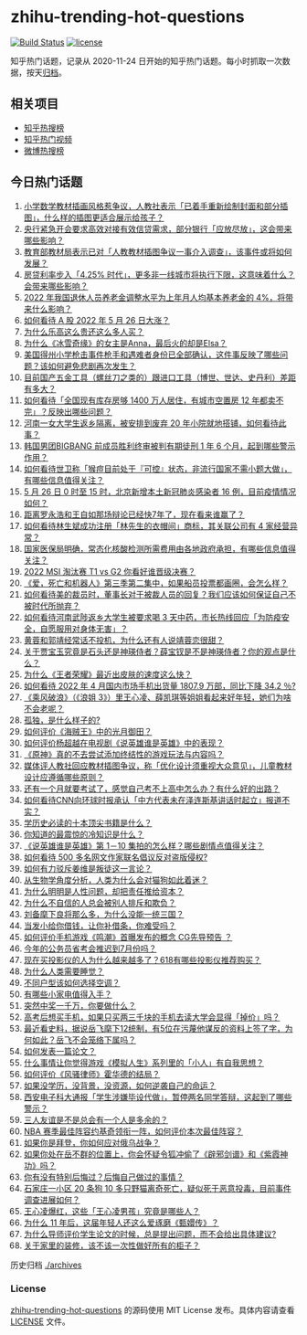 # zhihu-trending-hot-questions

[![Build Status](https://github.com/justjavac/zhihu-trending-hot-questions/workflows/ci/badge.svg?branch=master)](https://github.com/justjavac/zhihu-trending-hot-questions/actions)
[![license](https://img.shields.io/github/license/justjavac/zhihu-trending-hot-questions)](https://github.com/justjavac/zhihu-trending-hot-questions/blob/master/LICENSE)

知乎热门话题，记录从 2020-11-24 日开始的知乎热门话题。每小时抓取一次数据，按天[归档](./archives)。

## 相关项目

- [知乎热搜榜](https://github.com/justjavac/zhihu-trending-top-search)
- [知乎热门视频](https://github.com/justjavac/zhihu-trending-hot-video)
- [微博热搜榜](https://github.com/justjavac/weibo-trending-hot-search)

## 今日热门话题

<!-- BEGIN -->
<!-- 最后更新时间 Fri May 27 2022 03:17:06 GMT+0800 (China Standard Time) -->

1. [小学数学教材插画风格惹争议，人教社表示「已着手重新绘制封面和部分插图」，什么样的插图更适合展示给孩子？](https://www.zhihu.com/question/534170710)
1. [央行紧急开会要求高效对接有效信贷需求，部分银行「应放尽放」，这会带来哪些影响？](https://www.zhihu.com/question/534538753)
1. [教育部教材局表示已对「人教教材插图争议一事介入调查」，该事件或将如何发展？](https://www.zhihu.com/question/534638026)
1. [房贷利率步入「4.25% 时代」，更多非一线城市将执行下限，这意味着什么？会带来哪些影响？](https://www.zhihu.com/question/534259251)
1. [2022 年我国退休人员养老金调整水平为上年月人均基本养老金的 4%，将带来什么影响？](https://www.zhihu.com/question/534655808)
1. [如何看待 A 股 2022 年 5 月 26 日大涨？](https://www.zhihu.com/question/534660175)
1. [为什么乐高这么贵还这么多人买？](https://www.zhihu.com/question/431407626)
1. [为什么《冰雪奇缘》的女主是Anna，最后火的却是Elsa？](https://www.zhihu.com/question/361926542)
1. [美国得州小学枪击事件枪手和遇难者身份已全部确认，这件事反映了哪些问题？该如何避免悲剧再次发生？](https://www.zhihu.com/question/534607678)
1. [目前国产五金工具（螺丝刀之类的）跟进口工具（博世、世达、史丹利）差距有多大？](https://www.zhihu.com/question/367008976)
1. [如何看待「全国现有库存房够 1400 万人居住，有城市空置房 12 年都卖不完」？反映出哪些问题？](https://www.zhihu.com/question/534373440)
1. [河南一女大学生返乡隔离，被安排到废弃 20 年小院就地搭铺，如何看待此事？](https://www.zhihu.com/question/534445187)
1. [韩国男团BIGBANG 前成员胜利终审被判有期徒刑 1 年 6 个月，起到哪些警示作用？](https://www.zhihu.com/question/534626190)
1. [如何看待世卫称「猴痘目前处于『可控』状态，非流行国家不需小题大做」，有哪些信息值得关注？](https://www.zhihu.com/question/534602685)
1. [5 月 26 日 0 时至 15 时，北京新增本土新冠肺炎感染者 16 例，目前疫情情况如何？](https://www.zhihu.com/question/534672196)
1. [距离罗永浩和王自如那场辩论已经快7年了，现在看来谁赢了？](https://www.zhihu.com/question/466827720)
1. [如何看待林生斌成功注册「林先生的衣帽间」商标，其关联公司有 4 家经营异常？](https://www.zhihu.com/question/534459512)
1. [国家医保局明确，常态化核酸检测所需费用由各地政府承担，有哪些信息值得关注？](https://www.zhihu.com/question/534674712)
1. [2022 MSI 淘汰赛 T1 vs G2 你看好谁晋级决赛？](https://www.zhihu.com/question/534512359)
1. [《爱，死亡和机器人》第三季第二集中，如果船员投票都画圈，会怎么样？](https://www.zhihu.com/question/534025412)
1. [如何看待美的裁员时，董事长对于被裁人员的回复？我们应该如何保证自己不被时代所抛弃？](https://www.zhihu.com/question/533868451)
1. [如何看待河南武陟返乡大学生被要求喝 3 天中药，市长热线回应「为防疫安全，自愿服用对身体无害」？](https://www.zhihu.com/question/534661280)
1. [黄蓉和郭靖经常话不投机，为什么还有人说靖蓉恋很甜？](https://www.zhihu.com/question/425428449)
1. [关于贾宝玉究竟是石头还是神瑛侍者？薛宝钗是不是神瑛侍者？你的观点是什么？](https://www.zhihu.com/question/533565229)
1. [为什么《王者荣耀》最近出皮肤的速度这么快？](https://www.zhihu.com/question/529802488)
1. [如何看待 2022 年 4 月国内市场手机出货量 1807.9 万部，同比下降 34.2 ％?](https://www.zhihu.com/question/534467995)
1. [《乘风破浪》（《浪姐 3》）里王心凌、薛凯琪等姐姐看起来好年轻，她们为啥不会老呢？](https://www.zhihu.com/question/534098742)
1. [孤独，是什么样子的?](https://www.zhihu.com/question/534663945)
1. [如何评价《海贼王》中的光月御田？](https://www.zhihu.com/question/352992835)
1. [如何评价杨超越在电视剧《说英雄谁是英雄》中的表现？](https://www.zhihu.com/question/534110784)
1. [《原神》真的不去尝试添加终结性的游戏玩法与内容吗？](https://www.zhihu.com/question/534066523)
1. [媒体评人教社回应教材插图争议，称「优化设计须重视大众意见」，儿童教材设计应遵循哪些原则？](https://www.zhihu.com/question/534707921)
1. [还有一个月就要考试了，感觉自己考不上高中怎么办？有什么好的出路？](https://www.zhihu.com/question/534695903)
1. [如何看待CNN向环球时报承认「中方代表未在泽连斯基讲话时起立」报道不实？](https://www.zhihu.com/question/534636060)
1. [学历史必读的十本顶尖书籍是什么？](https://www.zhihu.com/question/491584840)
1. [你知道的最震惊的冷知识是什么？](https://www.zhihu.com/question/519996527)
1. [《说英雄谁是英雄》第 1－10 集拍的怎么样？哪些剧情点值得关注？](https://www.zhihu.com/question/534216212)
1. [如何看待 500 多名网文作家联名倡议反对盗版侵权?](https://www.zhihu.com/question/534637384)
1. [如何有力驳斥姜维是叛徒这一言论？](https://www.zhihu.com/question/534279431)
1. [从生物学角度分析，人类为什么会对猫狗如此着迷？](https://www.zhihu.com/question/532951749)
1. [为什么明明是人性问题，却把责任推给资本？](https://www.zhihu.com/question/534028065)
1. [为什么不自信的人总会被别人排斥和欺负？](https://www.zhihu.com/question/32083094)
1. [刘备麾下良将那么多，为什么没能一统三国？](https://www.zhihu.com/question/322645286)
1. [当发小给你借钱，让你补借条，你难受吗？](https://www.zhihu.com/question/534643803)
1. [如何评价手机游戏《鸣潮》首曝发布的概念 CG先导预告 ？](https://www.zhihu.com/question/534637231)
1. [今年的公务员省考会推迟到7月份吗？](https://www.zhihu.com/question/530436776)
1. [现在买投影仪的人为什么越来越多了？618有哪些投影仪推荐购买？](https://www.zhihu.com/question/534549774)
1. [为什么人类需要睡觉？](https://www.zhihu.com/question/418342231)
1. [不同户型该如何选择空调？](https://www.zhihu.com/question/534337628)
1. [有哪些小家电值得入手？](https://www.zhihu.com/question/534201087)
1. [突然中奖一千万，你要做什么？](https://www.zhihu.com/question/353180450)
1. [高考后想买手机，如果只买两三千块的手机去读大学会显得「掉价」吗？](https://www.zhihu.com/question/534529601)
1. [最近看史料，据说岳飞麾下12统制，有5位在污蔑他谋反的资料上签了字，为何如此？岳飞不会笼络下属吗？](https://www.zhihu.com/question/531652074)
1. [如何发表一篇论文？](https://www.zhihu.com/question/297702005)
1. [什么事情让你觉得游戏《模拟人生》系列里的「小人」有自我思想？](https://www.zhihu.com/question/45383106)
1. [如何评价《风骚律师》霍华德的结局？](https://www.zhihu.com/question/534348614)
1. [如果没学历，没背景，没资源，如何逆袭自己的命运？](https://www.zhihu.com/question/534323785)
1. [西安电子科大通报「学生涉嫌毕设代做」，暂停两名同学答辩，这起到了哪些警示？](https://www.zhihu.com/question/534191559)
1. [三人友谊是不是总会有一个人是多余的？](https://www.zhihu.com/question/534638933)
1. [NBA 赛季最佳阵容约基奇领衔一阵，如何评价本次最佳阵容？](https://www.zhihu.com/question/534441817)
1. [如果你是拜登，你如何应对俄乌战争？](https://www.zhihu.com/question/534649017)
1. [如果你处在岳不群的位置上，你会怀疑令狐冲偷了《辟邪剑谱》和《紫霞神功》吗？](https://www.zhihu.com/question/347920073)
1. [你有没有特别后悔过？后悔自己做过的事情？](https://www.zhihu.com/question/534662634)
1. [石家庄一小区 20 条狗 10 多只野猫离奇死亡，疑似死于恶意投毒，目前事件调查进展如何？](https://www.zhihu.com/question/534432614)
1. [王心凌爆红，这些「王心凌男孩」究竟是哪些人？](https://www.zhihu.com/question/534321005)
1. [为什么 11 年后，这届年轻人还这么爱琢磨《甄嬛传》？](https://www.zhihu.com/question/534575957)
1. [为什么导师评价学生论文的时候，总是提出问题，而不会给出具体建议?](https://www.zhihu.com/question/532099786)
1. [关于家里的装修，该不该一次性做好所有的柜子？](https://www.zhihu.com/question/533303912)

<!-- END -->

历史归档 [./archives](./archives)

### License

[zhihu-trending-hot-questions](https://github.com/justjavac/zhihu-trending-hot-questions)
的源码使用 MIT License 发布。具体内容请查看 [LICENSE](./LICENSE) 文件。
